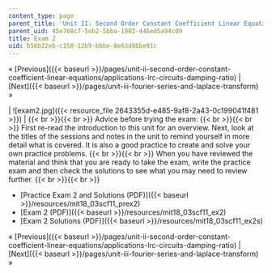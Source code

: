 ```yaml
---
content_type: page
parent_title: 'Unit II: Second Order Constant Coefficient Linear Equations'
parent_uid: 45e768c7-5eb2-5bba-1902-446ed5a94c09
title: Exam 2
uid: b56b22eb-c158-12b9-bbbe-8e63d86be91c
---
```


« [Previous]({{< baseurl >}}/pages/unit-ii-second-order-constant-coefficient-linear-equations/applications-lrc-circuits-damping-ratio) | [Next]({{< baseurl >}}/pages/unit-iii-fourier-series-and-laplace-transform) »

| ![exam2.jpg]({{< resource_file 2643355d-e485-9af8-2a43-0c199041f481 >}}) |  {{< br >}}{{< br >}} Advice before trying the exam: {{< br >}}{{< br >}} First re-read the introduction to this unit for an overview. Next, look at the titles of the sessions and notes in the unit to remind yourself in more detail what is covered. It is also a good practice to create and solve your own practice problems. {{< br >}}{{< br >}} When you have reviewed the material and think that you are ready to take the exam, write the practice exam and then check the solutions to see what you may need to review further. {{< br >}}{{< br >}}  

*   [Practice Exam 2 and Solutions (PDF)]({{< baseurl >}}/resources/mit18_03scf11_prex2)
*   [Exam 2 (PDF)]({{< baseurl >}}/resources/mit18_03scf11_ex2)
*   [Exam 2 Solutions (PDF)]({{< baseurl >}}/resources/mit18_03scf11_ex2s)

« [Previous]({{< baseurl >}}/pages/unit-ii-second-order-constant-coefficient-linear-equations/applications-lrc-circuits-damping-ratio) | [Next]({{< baseurl >}}/pages/unit-iii-fourier-series-and-laplace-transform) »